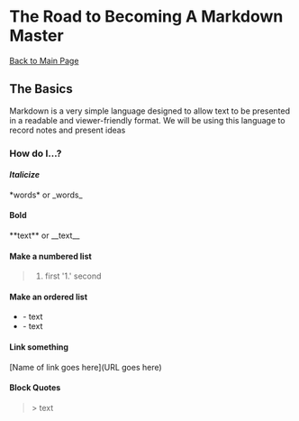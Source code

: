 # The Road to Becoming A Markdown Master

[Back to Main Page](README.md)

## The Basics

Markdown is a very simple language designed to allow text to be presented in a readable and viewer-friendly format.
We will be using this language to record notes and present ideas

### How do I...?

#### *Italicize*
\*words* or \_words_

#### **Bold**
\*\*text** or \_\_text_\_

#### Make a numbered list
> 1. first
'1.' second

#### Make an ordered list
- \- text
- \- text

#### Link something
\[Name of link goes here](URL goes here)

#### Block Quotes
> \> text

